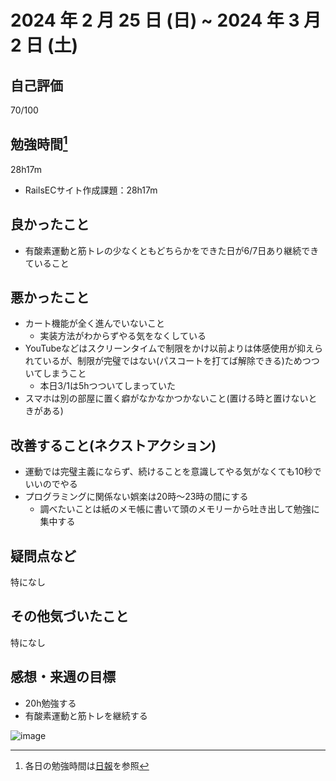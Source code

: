# 2024 年 2 月 25 日 (日) ~ 2024 年 3 月 2 日 (土)

## 自己評価
70/100

## 勉強時間[^1]
28h17m
- RailsECサイト作成課題：28h17m
[^1]: 各日の勉強時間は[日報](https://github.com/nil-ramuda/daily_report)を参照

## 良かったこと
- 有酸素運動と筋トレの少なくともどちらかをできた日が6/7日あり継続できていること

## 悪かったこと
- カート機能が全く進んでいないこと
  - 実装方法がわからずやる気をなくしている
- YouTubeなどはスクリーンタイムで制限をかけ以前よりは体感使用が抑えられているが、制限が完璧ではない(パスコートを打てば解除できる)ためつついてしまうこと
  - 本日3/1は5hつついてしまっていた
- スマホは別の部屋に置く癖がなかなかつかないこと(置ける時と置けないときがある)

## 改善すること(ネクストアクション)
- 運動では完璧主義にならず、続けることを意識してやる気がなくても10秒でいいのでやる
- プログラミングに関係ない娯楽は20時〜23時の間にする
  - 調べたいことは紙のメモ帳に書いて頭のメモリーから吐き出して勉強に集中する


## 疑問点など
特になし

## その他気づいたこと
特になし

## 感想・来週の目標
- 20h勉強する
- 有酸素運動と筋トレを継続する

![image](https://github.com/nil-ramuda/weekly_report/assets/94735931/379ca00c-0381-43ba-8e09-1a5fc057c597)
